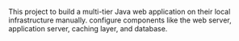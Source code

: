 This project to build a multi-tier Java web application on their local infrastructure manually. configure components like the web server, application server, caching layer, and database.
